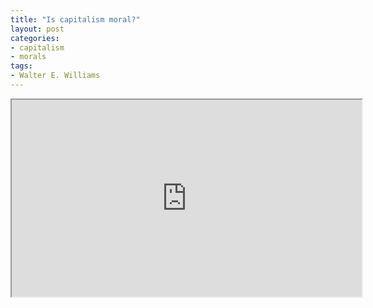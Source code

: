 ```yaml
---
title: "Is capitalism moral?"
layout: post
categories:
- capitalism
- morals
tags:
- Walter E. Williams
---
```


<iframe width="560" height="315" src="https://www.youtube.com/embed/fJr2RO7g7jI" title="Is Capitalism Moral?"></iframe>
